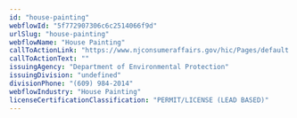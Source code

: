 ```yaml
---
id: "house-painting"
webflowId: "5f772907306c6c2514066f9d"
urlSlug: "house-painting"
webflowName: "House Painting"
callToActionLink: "https://www.njconsumeraffairs.gov/hic/Pages/default.aspx"
callToActionText: ""
issuingAgency: "Department of Environmental Protection"
issuingDivision: "undefined"
divisionPhone: "(609) 984-2014"
webflowIndustry: "House Painting"
licenseCertificationClassification: "PERMIT/LICENSE (LEAD BASED)"
---
```

